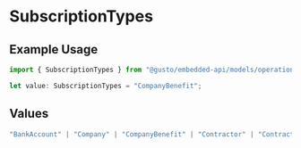 # SubscriptionTypes

## Example Usage

```typescript
import { SubscriptionTypes } from "@gusto/embedded-api/models/operations/postv1webhooksubscription.js";

let value: SubscriptionTypes = "CompanyBenefit";
```

## Values

```typescript
"BankAccount" | "Company" | "CompanyBenefit" | "Contractor" | "ContractorPayment" | "Employee" | "EmployeeBenefit" | "EmployeeJobCompensation" | "ExternalPayroll" | "Form" | "Location" | "Notification" | "Payroll" | "PaySchedule" | "Signatory"
```